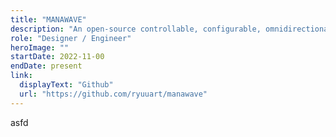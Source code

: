 ```yaml
---
title: "MANAWAVE"
description: "An open-source controllable, configurable, omnidirectional marquee, and design experiment."
role: "Designer / Engineer"
heroImage: ""
startDate: 2022-11-00
endDate: present
link:
  displayText: "Github"
  url: "https://github.com/ryuuart/manawave"
---
```


asfd
